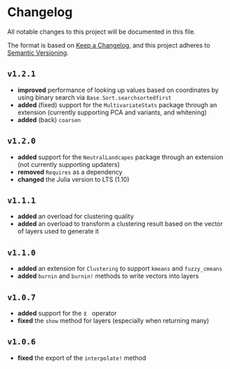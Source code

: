 # Changelog

All notable changes to this project will be documented in this file.

The format is based on [Keep a Changelog](https://keepachangelog.com/en/1.1.0/),
and this project adheres to [Semantic Versioning](https://semver.org/spec/v2.0.0.html).

## `v1.2.1`

- **improved** performance of looking up values based on coordinates by using binary search via `Base.Sort.searchsortedfirst`
- **added** (fixed) support for the `MultivariateStats` package through an extension (currently supporting PCA and variants, and whitening)
- **added** (back) `coarsen`

## `v1.2.0`

- **added** support for the `NeutralLandcapes` package through an extension (not currently supporting updaters)
- **removed** `Requires` as a dependency
- **changed** the Julia version to LTS (1.10)

## `v1.1.1`

- **added** an overload for clustering quality
- **added** an overload to transform a clustering result based on the vector of layers used to generate it

## `v1.1.0`

- **added** an extension for `Clustering` to support `kmeans` and `fuzzy_cmeans`
- **added** `burnin` and `burnin!` methods to write vectors into layers

## `v1.0.7`

- **added** support for the `⊻ ` operator
- **fixed** the `show` method for layers (especially when returning many) 

## `v1.0.6`

- **fixed** the export of the `interpolate!` method
